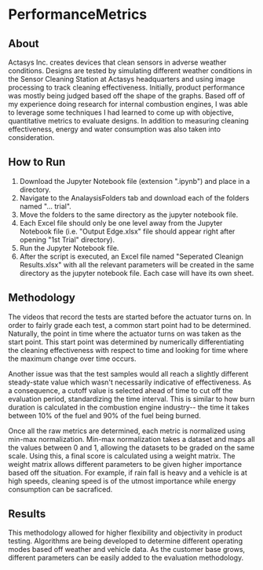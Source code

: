 # PerformanceMetrics
## About

Actasys Inc. creates devices that clean sensors in adverse weather conditions. Designs are tested by simulating different weather conditions in the Sensor Cleaning Station at Actasys headquarters and using image processing to track cleaning effectiveness. Initially, product performance was mostly being judged based off the shape of the graphs. Based off of my experience doing research for internal combustion engines, I was able to leverage some techniques I had learned to come up with objective, quantitative metrics to evaluate designs. In addition to measuring cleaning effectiveness, energy and water consumption was also taken into consideration.  
  
## How to Run  
  
1. Download the Jupyter Notebook file (extension ".ipynb") and place in a directory.
2. Navigate to the AnalaysisFolders tab and download each of the folders named "... trial".
3. Move the folders to the same directory as the jupyter notebook file.
4. Each Excel file should only be one level away from the Jupyter Notebook file (i.e. "Output Edge.xlsx" file should appear right after opening "1st Trial" directory).
5. Run the Jupyter Notebook file.
6. After the script is executed, an Excel file named "Seperated Cleanign Results.xlsx" with all the relevant parameters will be created in the same directory as the jupyter notebook file. Each case will have its own sheet. 

## Methodology  
    
The videos that record the tests are started before the actuator turns on. In order to fairly grade each test, a common start point had to be determined. Naturally,
the point in time where the actuator turns on was taken as the start point. This start point was determined by numerically differentiating the cleaning effectiveness with respect to time and looking for time where the maximum change over time occurs.  
  
Another issue was that the test samples would all reach a slightly different steady-state value which wasn't necessarily indicative of effectiveness. As a consequence, a cutoff value is selected ahead of time to cut off the evaluation period, standardizing the time interval. This is similar to how burn duration is calculated in the combustion engine industry-- the time it takes between 10% of the fuel and 90% of the fuel being burned.  
  
Once all the raw metrics are determined, each metric is normalized using min-max normalization. Min-max normalization takes a dataset and maps all the values between 0 and 1, allowing the datasets to be graded on the same scale. Using this, a final score is calculated using a weight matrix. The weight matrix allows different parameters to be given higher importance based off the situation. For example, if rain fall is heavy and a vehicle is at high speeds, cleaning speed is of the utmost importance while energy consumption can be sacraficed.  
  
## Results  
  
This methodology allowed for higher flexibility and objectivity in product testing. Algorithms are being developed to determine different operating modes based off weather and vehicle data. As the customer base grows, different parameters can be easily added to the evaluation methodology. 
